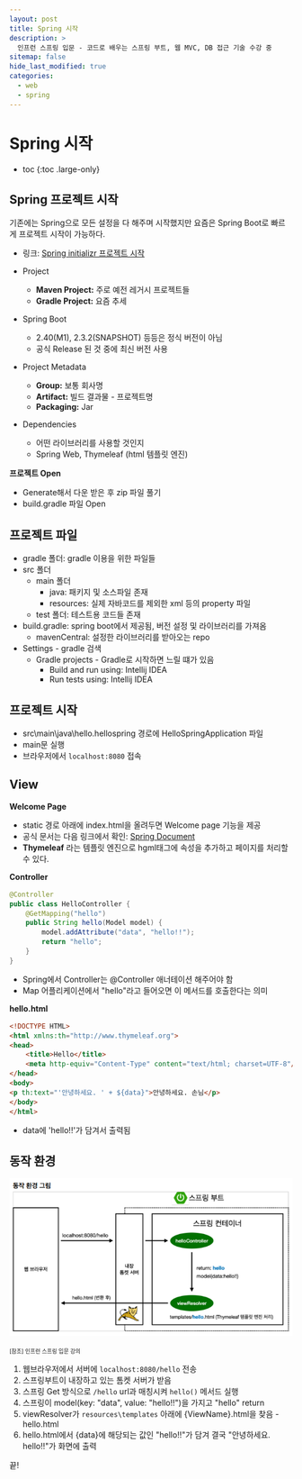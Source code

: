 ```yaml
---
layout: post
title: Spring 시작
description: >
  인프런 스프링 입문 - 코드로 배우는 스프링 부트, 웹 MVC, DB 접근 기술 수강 중
sitemap: false
hide_last_modified: true
categories:
  - web
  - spring
---
```


# Spring 시작

* toc
{:toc .large-only}

## Spring 프로젝트 시작

기존에는 Spring으로 모든 설정을 다 해주며 시작했지만 요즘은 Spring Boot로 빠르게 프로젝트 시작이 가능하다.

- 링크: [Spring initializr 프로젝트 시작](https://start.spring.io)

- Project
    - __Maven Project:__ 주로 예전 레거시 프로젝트들
    - __Gradle Project:__ 요즘 추세
- Spring Boot
    - 2.40(M1), 2.3.2(SNAPSHOT) 등등은 정식 버전이 아님
    - 공식 Release 된 것 중에 최신 버전 사용
- Project Metadata
    - __Group:__ 보통 회사명
    - __Artifact:__ 빌드 결과물 - 프로젝트명
    - __Packaging:__ Jar
- Dependencies
    - 어떤 라이브러리를 사용할 것인지
    - Spring Web, Thymeleaf (html 템플릿 엔진)

__프로젝트 Open__
- Generate해서 다운 받은 후 zip 파일 풀기
- build.gradle 파일 Open

## 프로젝트 파일
- gradle 폴더: gradle 이용을 위한 파일들
- src 폴더
    - main 폴더
        - java: 패키지 및 소스파일 존재
        - resources: 실제 자바코드를 제외한 xml 등의 property 파일
    - test 폴더: 테스트용 코드들 존재
- build.gradle: spring boot에서 제공됨, 버전 설정 및 라이브러리를 가져옴
    - mavenCentral: 설정한 라이브러리를 받아오는 repo 
- Settings - gradle 검색
    - Gradle projects - Gradle로 시작하면 느릴 떄가 있음
        - Build and run using: Intellij IDEA
        - Run tests using: Intellij IDEA

## 프로젝트 시작
- src\main\java\hello.hellospring 경로에 HelloSpringApplication 파일
- main문 실행
- 브라우저에서 `localhost:8080` 접속

## View

__Welcome Page__
- static 경로 아래에 index.html을 올려두면 Welcome page 기능을 제공
- 공식 문서는 다음 링크에서 확인: [Spring Document](https://spring.io/projects/spring-boot)
- __Thymeleaf__ 라는 템플릿 엔진으로 hgml태그에 속성을 추가하고 페이지를 처리할 수 있다.

__Controller__
```java
@Controller
public class HelloController {
    @GetMapping("hello")
    public String hello(Model model) {
        model.addAttribute("data", "hello!!");
        return "hello";
    }
}
```
- Spring에서 Controller는 @Controller 애너테이션 해주어야 함
- Map 어플리케이션에서 "hello"라고 들어오면 이 메서드를 호출한다는 의미

__hello.html__
```html
<!DOCTYPE HTML>
<html xmlns:th="http://www.thymeleaf.org">
<head>
    <title>Hello</title>
    <meta http-equiv="Content-Type" content="text/html; charset=UTF-8"/>
</head>
<body>
<p th:text="'안녕하세요. ' + ${data}">안녕하세요. 손님</p>
</body>
</html>
```
- data에 'hello!!'가 담겨서 출력됨

## 동작 환경

![그림1](/assets/img/spring/spring_operation.png)

<span style="font-size:70%">[참조] 인프런 스프링 입문 강의</span>

1. 웹브라우저에서 서버에 `localhost:8080/hello` 전송
2. 스프링부트이 내장하고 있는 톰켓 서버가 받음
3. 스프링 Get 방식으로 `/hello` url과 매칭시켜 `hello()` 메서드 실행
4. 스프링이 model(key: "data", value: "hello!!")을 가지고 "hello" return
5. viewResolver가 `resources\templates` 아래에 {ViewName}.html을 찾음 - hello.html
6. hello.html에서 {data}에 해당되는 값인 "hello!!"가 담겨 결국 "안녕하세요. hello!!"가 화면에 출력

끝!